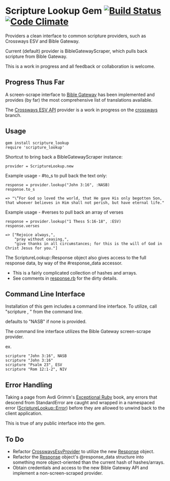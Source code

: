 Scripture Lookup Gem  [![Build Status](https://travis-ci.org/wrightling/scripture_lookup.png)](https://travis-ci.org/wrightling/scripture_lookup)  [![Code Climate](https://codeclimate.com/github/wrightling/scripture_lookup.png)](https://codeclimate.com/github/wrightling/scripture_lookup)
====================

Providers a clean interface to common scripture providers, such as Crossways ESV and Bible Gateway.

Current (default) provider is BibleGatewayScraper, which pulls back scripture from Bible Gateway.

This is a work in progress and all feedback or collaboration is welcome.

Progress Thus Far
-----------------

A screen-scrape interface to [Bible Gateway](http://biblegateway.com) has been implemented and provides (by far) the most comprehensive list of translations available.

The [Crossways ESV API](http://esvapi.org) provider is a work in progress on the [crossways](https://github.com/wrwright/scripture_lookup/tree/crossways) branch.

Usage
-----

    gem install scripture_lookup
    require 'scripture_lookup'

Shortcut to bring back a BibleGatewayScraper instance:

    provider = ScriptureLookup.new

Example usage - #to_s to pull back the text only:

    response = provider.lookup("John 3:16", :NASB)
    response.to_s
    
    => "\“For God so loved the world, that He gave His only begotten Son, that whoever believes in Him shall not perish, but have eternal life."

Example usage - #verses to pull back an array of verses

    response = provider.lookup("1 Thess 5:16-18", :ESV)
    response.verses
    
    => ["Rejoice always,",
        "pray without ceasing,",
        "give thanks in all circumstances; for this is the will of God in Christ Jesus for you."]

The ScriptureLookup::Response object also gives access to the full response data, by way of the #response_data accessor.
* This is a fairly complicated collection of hashes and arrays.
* See comments in [response.rb](lib/scripture_lookup/response.rb) for the dirty details.

Command Line Interface
----------------------

Installation of this gem includes a command line interface.  To utilize, call "scripture <reference>, <translation>" from the command line.

<translation> defaults to "NASB" if none is provided.

The command line interface utilizes the Bible Gateway screen-scrape provider.

ex.

    scripture "John 3:16", NASB
    scripture "John 3:16"
    scripture "Psalm 23", ESV
    scripture "Rom 12:1-2", NIV

Error Handling
--------------

Taking a page from Avdi Grimm's [Exceptional Ruby](http://exceptionalruby.com/) book, any errors that descend from StandardError are caught and wrapped in a namespaced error ([ScriptureLookup::Error](https://github.com/wrwright/scripture_lookup/blob/crossways/lib/scripture_lookup/errors/error.rb)) before they are allowed to unwind back to the client application.

This is true of any public interface into the gem.

To Do
-----
* Refactor
  [CrosswaysEsvProvider](lib/scripture_lookup/crossways_esv_provider.rb)
to utilize the new [Response](lib/scripture_lookup/response.rb) object.
* Refactor the [Response](lib/scripture_lookup/response.rb) object's @response_data structure into something more object-oriented than the
current hash of hashes/arrays.
* Obtain credentials and access to the new Bible Gateway API and implement a non-screen-scraped provider.
